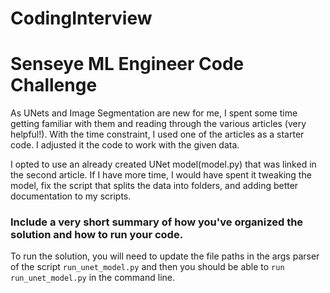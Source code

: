 # CodingInterview


# Senseye ML Engineer Code Challenge
As UNets and Image Segmentation are new for me, I spent some time getting familiar with them and reading through the various articles (very helpful!). With the time constraint, I used one of the articles as a starter code. I adjusted it the code to work with the given data.

 I opted to use an already created UNet model(model.py) that was linked in the second article. If I have more time, I would have spent it tweaking the model, fix the script that splits the data into folders, and adding better documentation to my scripts.



  ### Include a very short summary of how you've organized the solution and how to run your code.

  To run the solution, you will need to update the file paths in the args parser of the script `run_unet_model.py` and then you should be able to `run run_unet_model.py` in the command line.
